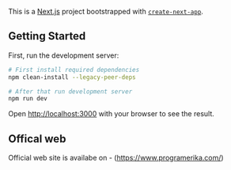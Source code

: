 This is a [Next.js](https://nextjs.org/) project bootstrapped with [`create-next-app`](https://github.com/vercel/next.js/tree/canary/packages/create-next-app).

## Getting Started

First, run the development server:

```bash
# First install required dependencies 
npm clean-install --legacy-peer-deps

# After that run development server 
npm run dev
```

Open [http://localhost:3000](http://localhost:3000) with your browser to see the result.


## Offical web 

Official web site is availabe on - (https://www.programerika.com/) 

